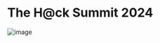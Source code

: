 # The H@ck Summit 2024

![image](https://github.com/user-attachments/assets/b7da4765-a04e-4cce-a9ae-42b47ba970cb)

